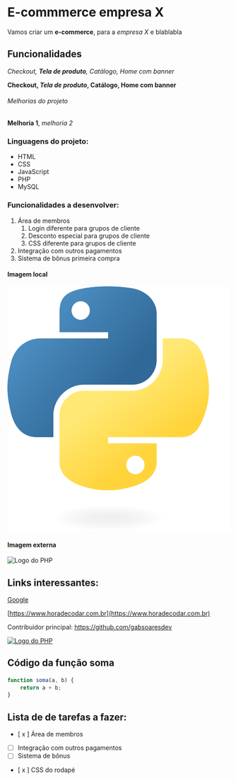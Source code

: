 # E-commmerce empresa X

Vamos criar um **e-commerce**, para a *empresa X* e blablabla

## Funcionalidades

_Checkout, **Tela de produto**, Catálogo, Home com banner_

**Checkout, _Tela de produto_, Catálogo, Home com banner**

###### Melhorias do projeto

__Melhoria 1__, _melhoria 2_

### Linguagens do projeto:

* HTML
* CSS
* JavaScript
* PHP
* MySQL

### Funcionalidades a desenvolver:

1. Área de membros
    1. Login diferente para grupos de cliente
    2. Desconto especial para grupos de cliente
    3. CSS diferente para grupos de cliente
2. Integração com outros pagamentos
3. Sistema de bônus primeira compra

#### Imagem local

![Logo do Python](img/python.png)

#### Imagem externa

![Logo do PHP](https://upload.wikimedia.org/wikipedia/commons/2/27/PHP-logo.svg)

## Links interessantes:

[Google](https://www.google.com)

[https://www.horadecodar.com.br](https://www.horadecodar.com.br)

Contribuidor principal: https://github.com/gabsoaresdev

[![Logo do PHP](https://avatars.githubusercontent.com/u/147178763?s=400&u=d0fc36eb0c44d2188a1bc277f3c668b532d2ac3e&v=4)](https://github.com/gabsoaresdev)

## Código da função soma

```javascript
function soma(a, b) {
    return a + b;
}
```

## Lista de de tarefas a fazer:

- [ x ] Área de membros
- [ ] Integração com outros pagamentos
- [ ] Sistema de bônus
- [ x ] CSS do rodapé